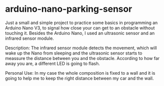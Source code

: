 # arduino-nano-parking-sensor

Just a small and simple project to practice some basics in programming an Arduino Nano V3, to signal how close your can get to an obstacle without touching it.
Besides the Arduino Nano,  I used an ultrasonic sensor and an infrared sensor module.

Description:
The infrared sensor module detects the movement, which will wake up the Nano from sleeping and the ultrasonic sensor starts to meassure the distance between you and the obstacle. 
According to how far away you are, a different LED is going to flash.

Personal Use:
In my case the whole composition is fixed to a wall and it is going to help me to keep the right distance between my car and the wall.
